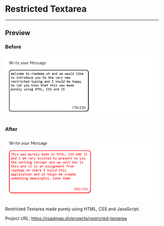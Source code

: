 # Restricted Textarea
---

## Preview

### Before

<img src="./before.png">

### After

<img src="./after.png">

Restricted Textarea made purely using HTML, CSS and JavaScript.

Project URL: https://roadmap.sh/projects/restricted-textarea